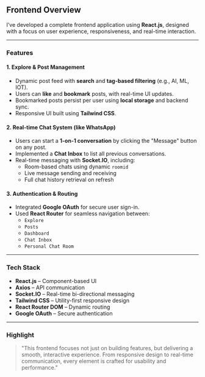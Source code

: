 ##  Frontend Overview

I’ve developed a complete frontend application using **React.js**, designed with a focus on user experience, responsiveness, and real-time interaction.

---

###  Features

#### 1.  Explore & Post Management
- Dynamic post feed with **search** and **tag-based filtering** (e.g., AI, ML, IOT).
- Users can **like** and **bookmark** posts, with real-time UI updates.
- Bookmarked posts persist per user using **local storage** and backend sync.
- Responsive UI built using **Tailwind CSS**.

#### 2.  Real-time Chat System (like WhatsApp)
- Users can start a **1-on-1 conversation** by clicking the "Message" button on any post.
- Implemented a **Chat Inbox** to list all previous conversations.
- Real-time messaging with **Socket.IO**, including:
  - Room-based chats using dynamic `roomid`
  - Live message sending and receiving
  - Full chat history retrieval on refresh

#### 3.  Authentication & Routing
- Integrated **Google OAuth** for secure user sign-in.
- Used **React Router** for seamless navigation between:
  - `Explore`
  - `Posts`
  - `Dashboard`
  - `Chat Inbox`
  - `Personal Chat Room`

---

###  Tech Stack

- **React.js** – Component-based UI
- **Axios** – API communication
- **Socket.IO** – Real-time bi-directional messaging
- **Tailwind CSS** – Utility-first responsive design
- **React Router DOM** – Dynamic routing
- **Google OAuth** – Secure authentication

---

###  Highlight

> "This frontend focuses not just on building features, but delivering a smooth, interactive experience. From responsive design to real-time communication, every element is crafted for usability and performance."


